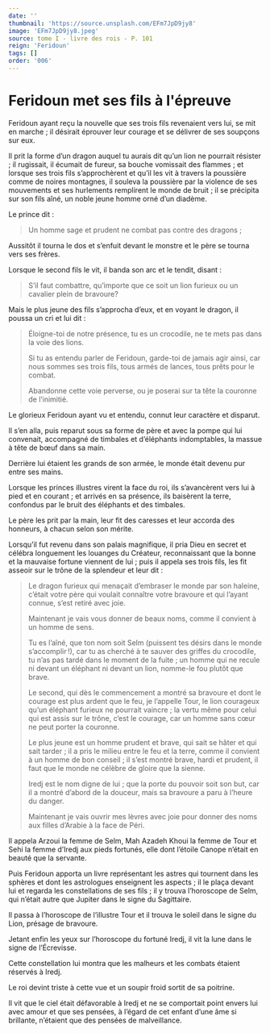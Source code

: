 ```yaml
---
date: ''
thumbnail: 'https://source.unsplash.com/EFm7JpD9jy8'
image: 'EFm7JpD9jy8.jpeg'
source: tome I - livre des rois - P. 101
reign: 'Feridoun'
tags: []
order: '006'
---
```


# Feridoun met ses fils à l'épreuve

Feridoun ayant reçu la nouvelle que ses trois fils revenaient vers lui, se mit en marche ; il désirait éprouver leur courage et se délivrer de ses soupçons sur eux.

Il prit la forme d’un dragon auquel tu aurais dit qu’un lion ne pourrait résister ; il rugissait, il écumait de fureur, sa bouche vomissait des flammes ; et lorsque ses trois fils s’approchèrent et qu’il les vit à travers la poussière comme de noires montagnes, il souleva la poussière par la violence de ses mouvements et ses hurlements remplirent le monde de bruit ; il se précipita sur son fils aîné, un noble jeune homme orné d’un diadème.

Le prince dit :

> Un homme sage et prudent ne combat pas contre des dragons ;

Aussitôt il tourna le dos et s’enfuit devant le monstre et le père se tourna vers ses frères.

Lorsque le second fils le vit, il banda son arc et le tendit, disant :

> S’il faut combattre, qu’importe que ce soit un lion furieux ou un cavalier plein de bravoure?

Mais le plus jeune des fils s’approcha d’eux, et en voyant le dragon, il poussa un cri et lui dit :

> Éloigne-toi de notre présence, tu es un crocodile, ne te mets pas dans la voie des lions.
>
> Si tu as entendu parler de Feridoun, garde-toi de jamais agir ainsi, car nous sommes ses trois fils, tous armés de lances, tous prêts pour le combat.
>
> Abandonne cette voie perverse, ou je poserai sur ta tête la couronne de l’inimitié.

Le glorieux Feridoun ayant vu et entendu, connut leur caractère et disparut.

Il s’en alla, puis reparut sous sa forme de père et avec la pompe qui lui convenait, accompagné de timbales et d’éléphants indomptables, la massue à tête de bœuf dans sa main.

Derrière lui étaient les grands de son armée, le monde était devenu pur entre ses mains.

Lorsque les princes illustres virent la face du roi, ils s’avancèrent vers lui à pied et en courant ; et arrivés en sa présence, ils baisèrent la terre, confondus par le bruit des éléphants et des timbales.

Le père les prit par la main, leur fit des caresses et leur accorda des honneurs, à chacun selon son mérite.

Lorsqu’il fut revenu dans son palais magnifique, il pria Dieu en secret et célébra longuement les louanges du Créateur, reconnaissant que la bonne et la mauvaise fortune viennent de lui ; puis il appela ses trois fils, les fit asseoir sur le trône de la splendeur et leur dit :

> Le dragon furieux qui menaçait d’embraser le monde par son haleine, c’était votre père qui voulait connaître votre bravoure et qui l’ayant connue, s’est retiré avec joie.
>
> Maintenant je vais vous donner de beaux noms, comme il convient à un homme de sens.
>
> Tu es l’aîné, que ton nom soit Selm (puissent tes désirs dans le monde s’accomplir !), car tu as cherché à te sauver des griffes du crocodile, tu n’as pas tardé dans le moment de la fuite ; un homme qui ne recule ni devant un éléphant ni devant un lion, nomme-le fou plutôt que brave.
>
> Le second, qui dès le commencement a montré sa bravoure et dont le courage est plus ardent que le feu, je l’appelle Tour, le lion courageux qu’un éléphant furieux ne pourrait vaincre ; la vertu même pour celui qui est assis sur le trône, c’est le courage, car un homme sans cœur ne peut porter la couronne.
>
> Le plus jeune est un homme prudent et brave, qui sait se hâter et qui sait tarder ; il a pris le milieu entre le feu et la terre, comme il convient à un homme de bon conseil ; il s’est montré brave, hardi et prudent, il faut que le monde ne célèbre de gloire que la sienne.
>
> Iredj est le nom digne de lui ; que la porte du pouvoir soit son but, car il a montré d’abord de la douceur, mais sa bravoure a paru à l’heure du danger.
>
> Maintenant je vais ouvrir mes lèvres avec joie pour donner des noms aux filles d’Arabie à la face de Péri.

Il appela Arzoui la femme de Selm, Mah Azadeh Khoui la femme de Tour et Sehi la femme d’Iredj aux pieds fortunés, elle dont l’étoile Canope n’était en beauté que la servante.

Puis Feridoun apporta un livre représentant les astres qui tournent dans les sphères et dont les astrologues enseignent les aspects ; il le plaça devant lui et regarda les constellations de ses fils ; il y trouva l’horoscope de Selm, qui n’était autre que Jupiter dans le signe du Sagittaire.

Il passa à l’horoscope de l’illustre Tour et il trouva le soleil dans le signe du Lion, présage de bravoure.

Jetant enfin les yeux sur l’horoscope du fortuné Iredj, il vit la lune dans le signe de l’Écrevisse.

Cette constellation lui montra que les malheurs et les combats étaient réservés à Iredj.

Le roi devint triste à cette vue et un soupir froid sortit de sa poitrine.

Il vit que le ciel était défavorable à Iredj et ne se comportait point envers lui avec amour et que ses pensées, à l’égard de cet enfant d’une âme si brillante, n’étaient que des pensées de malveillance.
